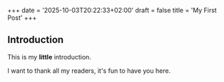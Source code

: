 +++
date = '2025-10-03T20:22:33+02:00'
draft = false
title = 'My First Post'
+++
## Introduction

This is my **little** introduction.

I want to thank all my readers, it's fun to have you here.
